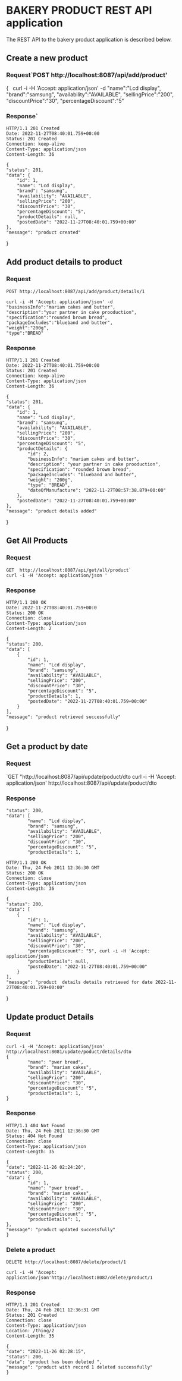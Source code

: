 # BAKERY PRODUCT  REST API application

The REST API to the bakery product  application  is described below.

## Create a new product

### Request`POST http://localhost:8087/api/add/product'


{   
    curl -i -H 'Accept: application/json' -d 
    "name":"Lcd display",
    "brand":"samsung",
    "availability":"AVAILABLE",
    "sellingPrice":"200",
    "discountPrice":"30",
    "percentageDiscount":"5"


### Response`

    HTTP/1.1 201 Created
    Date: 2022-11-27T08:40:01.759+00:00
    Status: 201 Created
    Connection: keep-alive
    Content-Type: application/json
    Content-Length: 36
    
    {
    "status": 201,
    "data": {
        "id": 1,
        "name": "Lcd display",
        "brand": "samsung",
        "availability": "AVAILABLE",
        "sellingPrice": "200",
        "discountPrice": "30",
        "percentageDiscount": "5",
        "productDetails": null,
        "postedDate": "2022-11-27T08:40:01.759+00:00"
    },
    "message": "product created"
}



## Add product details to product
### Request

`POST http://localhost:8087/api/add/product/details/1`

    curl -i -H 'Accept: application/json' -d 
    "businessInfo":"mariam cakes and butter",
    "description":"your partner in cake prooduction",
    "specification":"rounded browm bread",
    "packageIncludes":"blueband and butter",
    "weight":"200g",
    "type":"BREAD"


### Response

    HTTP/1.1 201 Created
    Date: 2022-11-27T08:40:01.759+00:00
    Status: 201 Created
    Connection: keep-alive
    Content-Type: application/json
    Content-Length: 36
    
    {
    "status": 201,
    "data": {
        "id": 1,
        "name": "Lcd display",
        "brand": "samsung",
        "availability": "AVAILABLE",
        "sellingPrice": "200",
        "discountPrice": "30",
        "percentageDiscount": "5",
        "productDetails": {
            "id": 2,
            "businessInfo": "mariam cakes and butter",
            "description": "your partner in cake prooduction",
            "specification": "rounded browm bread",
            "packageIncludes": "blueband and butter",
            "weight": "200g",
            "type": "BREAD",
            "dateOfManufacture": "2022-11-27T08:57:38.879+00:00"
        },
        "postedDate": "2022-11-27T08:40:01.759+00:00"
    },
    "message": "product details added"
}



## Get All Products

### Request 

    GET  http://localhost:8087/api/get/all/product`
    curl -i -H 'Accept: application/json '    

### Response

    HTTP/1.1 200 OK
    Date: 2022-11-27T08:40:01.759+00:0
    Status: 200 OK
    Connection: close
    Content-Type: application/json
    Content-Length: 2
    
    {
    "status": 200,
    "data": [
        {
            "id": 1,
            "name": "Lcd display",
            "brand": "samsung",
            "availability": "AVAILABLE",
            "sellingPrice": "200",
            "discountPrice": "30",
            "percentageDiscount": "5",
            "productDetails": 1,
            "postedDate": "2022-11-27T08:40:01.759+00:00"
        }
    ],
    "message": "product retrieved successfully"
}


## Get a product by date

### Request

`GET "http://localhost:8087/api/update/poduct/dto
  curl -i -H 'Accept: application/json' http://localhost:8087/api/update/poduct/dto

### Response

    "status": 200,
    "data": [
            "name": "Lcd display",
            "brand": "samsung",
            "availability": "AVAILABLE",
            "sellingPrice": "200",
            "discountPrice": "30",
            "percentageDiscount": "5",
            "productDetails": 1,

    HTTP/1.1 200 OK
    Date: Thu, 24 Feb 2011 12:36:30 GMT
    Status: 200 OK
    Connection: close
    Content-Type: application/json
    Content-Length: 36
    
    {
    "status": 200,
    "data": [
        {
            "id": 1,
            "name": "Lcd display",
            "brand": "samsung",
            "availability": "AVAILABLE",
            "sellingPrice": "200",
            "discountPrice": "30",
            "percentageDiscount": "5", curl -i -H 'Accept: application/json
            "productDetails": null,
            "postedDate": "2022-11-27T08:40:01.759+00:00"
        }
    ],
    "message": "product  details details retrieved for date 2022-11-27T08:40:01.759+00:00"
}

## Update product Details

### Request

    curl -i -H 'Accept: application/json' http://localhost:8081/update/poduct/details/dto
    {
            "name": "pwer bread",
            "brand": "mariam cakes",
            "availability": "AVAILABLE",
            "sellingPrice": "200",
            "discountPrice": "30",
            "percentageDiscount": "5",
            "productDetails": 1,
    }
### Response

    HTTP/1.1 404 Not Found
    Date: Thu, 24 Feb 2011 12:36:30 GMT
    Status: 404 Not Found
    Connection: close
    Content-Type: application/json
    Content-Length: 35
    
    {
    "date": "2022-11-26 02:24:20",
    "status": 200,
    "data": {
            "id": 1,
            "name": "pwer bread",
            "brand": "mariam cakes",
            "availability": "AVAILABLE",
            "sellingPrice": "200",
            "discountPrice": "30",
            "percentageDiscount": "5",
            "productDetails": 1,
    },
    "message": "product updated successfully"
    }

### Delete a product

`DELETE http://localhost:8087/delete/product/1`

    curl -i -H 'Accept: application/json'http://localhost:8087/delete/product/1

### Response

    HTTP/1.1 201 Created
    Date: Thu, 24 Feb 2011 12:36:31 GMT
    Status: 201 Created
    Connection: close
    Content-Type: application/json
    Location: /thing/2
    Content-Length: 35
    
    {
    "date": "2022-11-26 02:28:15",
    "status": 200,
    "data": 'product has been deleted ",
    "message": "product with record 1 deleted successfully"
    }



